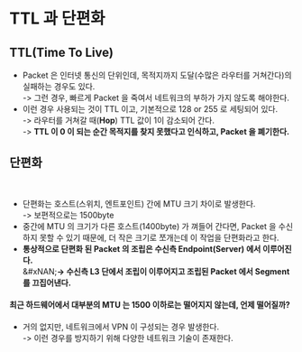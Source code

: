 # TTL 과 단편화

## TTL(Time To Live)

* Packet 은 인터넷 통신의 단위인데, 목적지까지 도달(수많은 라우터를 거쳐간다)의 실패하는 경우도 있다.\
  -> 그런 경우, 빠르게 Packet 을 죽여서 네트워크의 부하가 가지 않도록 해야한다.
* 이런 경우 사용되는 것이 TTL 이고, 기본적으로 128 or 255 로 세팅되어 있다.\
  -> 라우터를 거쳐갈 때(**Hop**) TTL 값이 1이 감소되어 간다.\
  -> **TTL 이 0 이 되는 순간 목적지를 찾지 못했다고 인식하고, Packet 을 폐기한다.**

## 단편화

<figure><img src="../../../../.gitbook/assets/스크린샷 2024-01-06 10.45.01.png" alt=""><figcaption></figcaption></figure>

* 단편화는 호스트(스위치, 엔트포인트) 간에 MTU 크기 차이로 발생한다.\
  -> 보편적으로는 1500byte
* 중간에 MTU 의 크기가 다른 호스트(1400byte) 가 껴들어 간다면, Packet 을 수신하지 못할 수 있기 때문에, 더 작은 크기로 쪼개는데 이 작업을 단편화라고 한다.
* **통상적으로 단편화 된 Packet 의 조립은 수신측 Endpoint(Server) 에서 이루어진다.**\
  &#xNAN;**-> 수신측 L3 단에서 조립이 이루어지고 조립된 Packet 에서 Segment 를 끄집어낸다.**

#### **최근 하드웨어에서 대부분의 MTU 는 1500 이하로는 떨어지지 않는데, 언제 떨어질까?**

* 거의 없지만, 네트워크에서 VPN 이 구성되는 경우 발생한다.\
  -> 이런 경우를 방지하기 위해 다양한 네트워크 기술이 존재한다.
